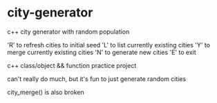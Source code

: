 # city-generator
c++ city generator with random population

'R' to refresh cities to initial seed
'L' to list currently existing cities
'Y' to merge currently existing cities
'N' to generate new cities
'E' to exit

c++ class/object && function practice project

can't really do much, but it's fun to just generate random cities

city_merge() is also broken

